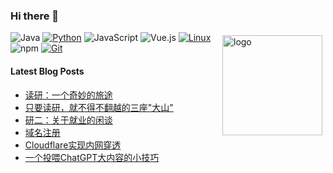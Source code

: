 ### Hi there 👋

<!--
**orserv/orserv** is a ✨ _special_ ✨ repository because its `README.md` (this file) appears on your GitHub profile.

Here are some ideas to get you started:

- 🔭 I’m currently working on ...
- 🌱 I’m currently learning ...
- 👯 I’m looking to collaborate on ...
- 🤔 I’m looking for help with ...
- 💬 Ask me about ...
- 📫 How to reach me: ...
- 😄 Pronouns: ...
- ⚡ Fun fact: ...

<img src="https://github-readme-stats.vercel.app/api?username=orserv&show=stars,commits,prs,issues,contribs&theme=cobalt" alt="logo" height="160" align="right" style="margin: 5px; margin-bottom: 20px;" />
-->

<img src="https://stats-readme-github.vercel.app/api?username=orserv&show=stars,commits,prs,issues,contribs&theme=cobalt" alt="logo" height="160" align="right" style="margin: 5px; margin-bottom: 20px;" />

![Java](https://img.shields.io/badge/-Java-007396?style=flat-square&logo=java&logoColor=ffffff)
[![Python](https://img.shields.io/badge/-Python-3776AB?style=flat-square&logo=python&logoColor=ffffff)](https://www.python.org/)
![JavaScript](https://img.shields.io/badge/JavaScript-F7DF1E?style=flat-square&logo=JavaScript&logoColor=ffffff)
![Vue.js](https://img.shields.io/badge/-Vue.js-4FC08D?style=flat-square&logo=Vue.js&logoColor=ffffff)
[![Linux](https://img.shields.io/badge/-Linux-333333?style=flat-square&logo=linux&logoColor=white)](https://www.linuxfoundation.org/)
![npm](https://img.shields.io/badge/-NPM-CB3837?style=flat-square&logo=npm&logoColor=white)
[![Git](https://img.shields.io/badge/-Git-f05032?style=flat-square&logo=git&logoColor=white)](https://git-scm.com/)


#### Latest Blog Posts

<!-- BLOG-POST-LIST:START -->
- [读研：一个奇妙的旅途](https://blog.ortech.nyc.mn/article/1c28642c-f9c6-8080-9103-d98a0cde68c5)
- [只要读研，就不得不翻越的三座&quot;大山&quot;](https://blog.ortech.nyc.mn/article/1c28642c-f9c6-80ed-91ce-d2dc4346612b)
- [研二：关于就业的闲谈](https://blog.ortech.nyc.mn/article/1b68642c-f9c6-801c-b6a8-e8f6f521c94c)
- [域名注册](https://blog.ortech.nyc.mn/article/domain)
- [Cloudflare实现内网穿透](https://blog.ortech.nyc.mn/article/cftt)
- [一个投喂ChatGPT大内容的小技巧](https://blog.ortech.nyc.mn/article/1b78642c-f9c6-80fd-ab86-e1a50190c0b3)
<!-- BLOG-POST-LIST:END -->
